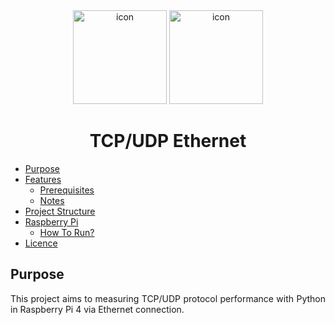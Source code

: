 <div align="center">
<img src="https://cdn-icons-png.flaticon.com/512/919/919855.png" width="150" height="150" alt="icon">
<img src="https://cdn-icons-png.flaticon.com/512/8284/8284643.png" width="150" height="150" alt="icon">
</div>

<h1 align="center">TCP/UDP Ethernet</h1>

* [Purpose](#purpose)
* [Features](#features)
    * [Prerequisites](#prerequisites)
    * [Notes](#notes)
* [Project Structure](#project-structure)
* [Raspberry Pi](#raspberry-pi)
    * [How To Run?](#how-to-run)
* [Licence](#licence)

## Purpose
<div align="justify">

This project aims to measuring TCP/UDP protocol performance with Python in Raspberry Pi 4 via Ethernet connection.